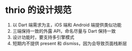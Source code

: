 # thrio 的设计规范

1. 以 Dart 端需求为主，iOS 端和 Android 端提供类似功能
2. 三端保持一致的外露 API，命名尽量与 Dart 保持一致
3. 设计功能时，要支持多引擎模式
4. 短期内不提供 present 和 dismiss，因为会导致页面栈断层
